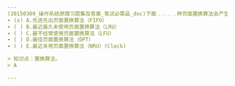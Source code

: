 ```yaml
---
(20150309_操作系统原理习题集及答案_笔试必需品_doc)下面﹎﹎﹎﹎种页面置换算法会产生Belady异常现象？
- (x) A.先进先出页面置换算法（FIFO） 
- ( ) B.最近最久未使用页面置换算法（LRU） 
- ( ) C.最不经常使用页面置换算法（LFU） 
- ( ) D.最佳页面置换算法（OPT）
- ( ) E.最近未用页面置换算法（NRU）(Clock)

> 知识点：置换算法。
> A

---
```

